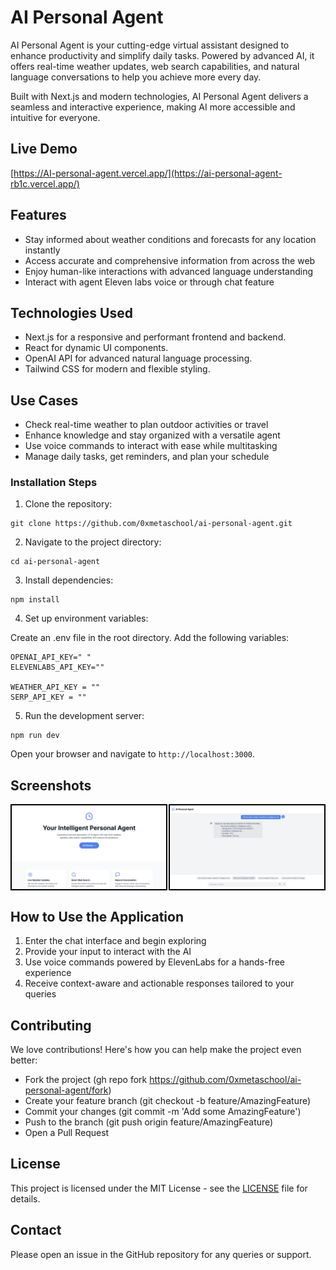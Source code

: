# AI Personal Agent
AI Personal Agent is your cutting-edge virtual assistant designed to enhance productivity and simplify daily tasks. Powered by advanced AI, it offers real-time weather updates, web search capabilities, and natural language conversations to help you achieve more every day.

Built with Next.js and modern technologies, AI Personal Agent delivers a seamless and interactive experience, making AI more accessible and intuitive for everyone.

## Live Demo

[https://AI-personal-agent.vercel.app/](https://ai-personal-agent-rb1c.vercel.app/)

## Features

- Stay informed about weather conditions and forecasts for any location instantly
- Access accurate and comprehensive information from across the web
- Enjoy human-like interactions with advanced language understanding
- Interact with agent Eleven labs voice or through chat feature 

## Technologies Used

- Next.js for a responsive and performant frontend and backend.
- React for dynamic UI components.
- OpenAI API for advanced natural language processing.
- Tailwind CSS for modern and flexible styling.

## Use Cases

- Check real-time weather to plan outdoor activities or travel
- Enhance knowledge and stay organized with a versatile agent
- Use voice commands to interact with ease while multitasking
- Manage daily tasks, get reminders, and plan your schedule

### Installation Steps

1. Clone the repository:
 
```
git clone https://github.com/0xmetaschool/ai-personal-agent.git
```

2. Navigate to the project directory:
```
cd ai-personal-agent
```

3. Install dependencies:
```
npm install
```

4. Set up environment variables:

Create an .env file in the root directory. Add the following variables:
```
OPENAI_API_KEY=" "
ELEVENLABS_API_KEY=""

WEATHER_API_KEY = ""
SERP_API_KEY = ""
```

5. Run the development server:
```
npm run dev
```
Open your browser and navigate to `http://localhost:3000`.

## Screenshots

<div style="display: flex; justify-content: space-between;">
  <img src="https://github.com/0xmetaschool/ai-personal-agent/blob/main/public/ai-personal-agent-homepage.png?raw=true" alt="AI-Personal-Agent homepage screenshot" style="width: 49%; border: 2px solid black;" />
  <img src="https://github.com/0xmetaschool/ai-personal-agent/blob/main/public/ai-personal-agent-dashboard.png?raw=true" alt="Ai-Personal-Agent dashboard screenshot" style="width: 49%; border: 2px solid black;" />
</div>


## How to Use the Application

1. Enter the chat interface and begin exploring
2. Provide your input to interact with the AI
3. Use voice commands powered by ElevenLabs for a hands-free experience 
4. Receive context-aware and actionable responses tailored to your queries


## Contributing

We love contributions! Here's how you can help make the project even better:

- Fork the project (gh repo fork https://github.com/0xmetaschool/ai-personal-agent/fork)
- Create your feature branch (git checkout -b feature/AmazingFeature)
- Commit your changes (git commit -m 'Add some AmazingFeature')
- Push to the branch (git push origin feature/AmazingFeature)
- Open a Pull Request

## License

This project is licensed under the MIT License - see the [LICENSE](https://github.com/0xmetaschool/ai-personal-agent/blob/main/LICENSE) file for details.

## Contact

Please open an issue in the GitHub repository for any queries or support.
